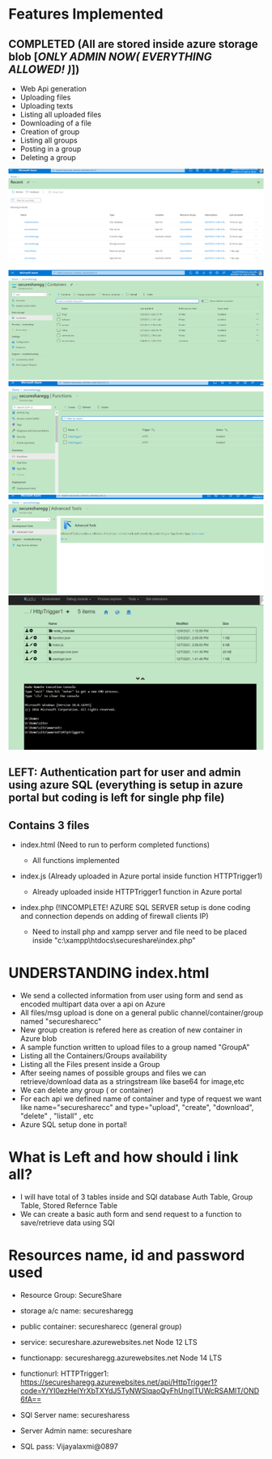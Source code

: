 # Features Implemented

## COMPLETED (All are stored inside azure storage blob [*ONLY ADMIN NOW( EVERYTHING ALLOWED! )*]) 

- Web Api generation
- Uploading files
- Uploading texts
- Listing all uploaded files
- Downloading of a file
- Creation of group 
- Listing all groups
- Posting in a group
- Deleting a group

<img src="./azure1.png">
<img src="./azure2.png">
<img src="./azure3.png">
<img src="./azure4.png">
<img src="./azure5.png">

## LEFT: Authentication part for user and admin using azure SQL (everything is setup in azure portal but coding is left for single php file) 

## Contains 3 files

- index.html (Need to run to perform completed functions)
    - All functions implemented

- index.js (Already uploaded in Azure portal inside function HTTPTrigger1)
    - Already uploaded inside HTTPTrigger1 function in Azure portal 
    
- index.php (!INCOMPLETE! AZURE SQL SERVER setup is done coding and connection depends on adding of firewall clients IP)
    - Need to install php and xampp server and file need to be placed inside "c:\xampp\htdocs\secureshare\index.php"

# UNDERSTANDING index.html

- We send a collected information from user using form and send as encoded multipart data over a api on Azure
- All files/msg upload is done on a general public channel/container/group named "securesharecc" 
- New group creation is refered here as creation of new container in Azure blob
- A sample function written to upload files to a group named "GroupA"
- Listing all the Containers/Groups availability 
- Listing all the Files present inside a Group 
- After seeing names of possible groups and files we can retrieve/download data as a stringstream like base64 for image,etc
- We can delete any group ( or container) 
- For each api we defined name of container and type of request we want like name="securesharecc" and type="upload", "create", "download", "delete" , "listall" , etc
- Azure SQL setup done in portal!

# What is Left and how should i link all?
- I will have total of 3 tables inside and SQl database Auth Table, Group Table, Stored Refernce Table
- We can create a basic auth form and send request to a function to save/retrieve data using SQl

# Resources name, id and password used

 - Resource Group: SecureShare
 - storage a/c name: securesharegg
 - public container: securesharecc (general group)
 - service: secureshare.azurewebsites.net Node 12 LTS
 - functionapp: securesharegg.azurewebsites.net Node 14 LTS
 - functionurl: HTTPTrigger1: https://securesharegg.azurewebsites.net/api/HttpTrigger1?code=Y/YI0ezHeIYrXbTXYdJ5TyNWSlqaoQyFhUngITUWcRSAMlT/OND6fA==

 - SQl Server name: securesharess
 - Server Admin name: secureshare
 - SQL pass: Vijayalaxmi@0897
